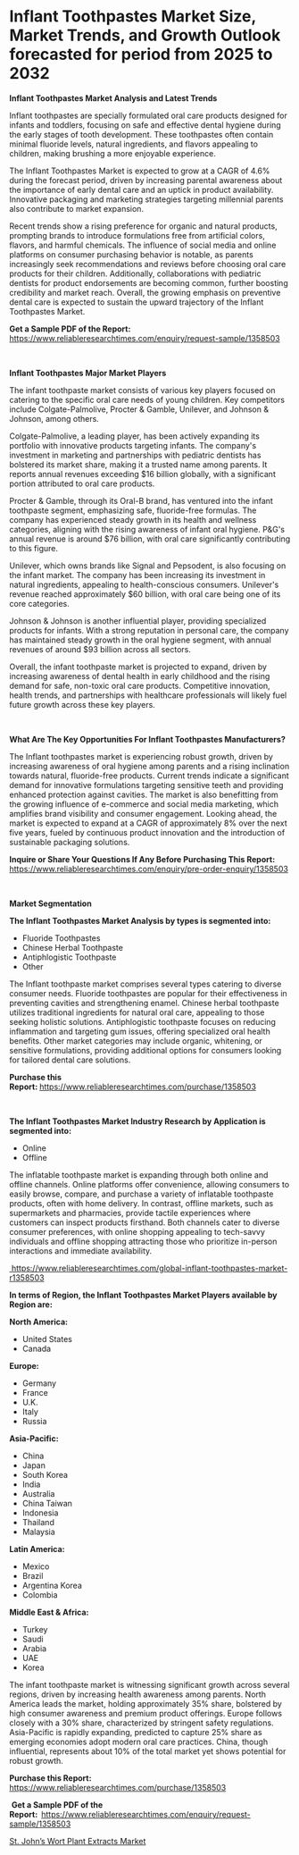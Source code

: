 <p><h1>Inflant Toothpastes Market Size, Market Trends, and Growth Outlook forecasted for period from 2025 to 2032</h1></p><p><strong>Inflant Toothpastes Market Analysis and Latest Trends</strong></p>
<p><p>Inflant toothpastes are specially formulated oral care products designed for infants and toddlers, focusing on safe and effective dental hygiene during the early stages of tooth development. These toothpastes often contain minimal fluoride levels, natural ingredients, and flavors appealing to children, making brushing a more enjoyable experience. </p><p>The Inflant Toothpastes Market is expected to grow at a CAGR of 4.6% during the forecast period, driven by increasing parental awareness about the importance of early dental care and an uptick in product availability. Innovative packaging and marketing strategies targeting millennial parents also contribute to market expansion. </p><p>Recent trends show a rising preference for organic and natural products, prompting brands to introduce formulations free from artificial colors, flavors, and harmful chemicals. The influence of social media and online platforms on consumer purchasing behavior is notable, as parents increasingly seek recommendations and reviews before choosing oral care products for their children. Additionally, collaborations with pediatric dentists for product endorsements are becoming common, further boosting credibility and market reach. Overall, the growing emphasis on preventive dental care is expected to sustain the upward trajectory of the Inflant Toothpastes Market.</p></p>
<p><strong>Get a Sample PDF of the Report:&nbsp;</strong> <a href="https://www.reliableresearchtimes.com/enquiry/request-sample/1358503?utm_campaign=3293&utm_medium=2&utm_source=Github&utm_content=ia&utm_term=22032025&utm_id=inflant-toothpastes">https://www.reliableresearchtimes.com/enquiry/request-sample/1358503</a></p>
<p>&nbsp;</p>
<p><strong>Inflant Toothpastes Major Market Players</strong></p>
<p><p>The infant toothpaste market consists of various key players focused on catering to the specific oral care needs of young children. Key competitors include Colgate-Palmolive, Procter & Gamble, Unilever, and Johnson & Johnson, among others.</p><p>Colgate-Palmolive, a leading player, has been actively expanding its portfolio with innovative products targeting infants. The company's investment in marketing and partnerships with pediatric dentists has bolstered its market share, making it a trusted name among parents. It reports annual revenues exceeding $16 billion globally, with a significant portion attributed to oral care products.</p><p>Procter & Gamble, through its Oral-B brand, has ventured into the infant toothpaste segment, emphasizing safe, fluoride-free formulas. The company has experienced steady growth in its health and wellness categories, aligning with the rising awareness of infant oral hygiene. P&G's annual revenue is around $76 billion, with oral care significantly contributing to this figure.</p><p>Unilever, which owns brands like Signal and Pepsodent, is also focusing on the infant market. The company has been increasing its investment in natural ingredients, appealing to health-conscious consumers. Unilever's revenue reached approximately $60 billion, with oral care being one of its core categories.</p><p>Johnson & Johnson is another influential player, providing specialized products for infants. With a strong reputation in personal care, the company has maintained steady growth in the oral hygiene segment, with annual revenues of around $93 billion across all sectors.</p><p>Overall, the infant toothpaste market is projected to expand, driven by increasing awareness of dental health in early childhood and the rising demand for safe, non-toxic oral care products. Competitive innovation, health trends, and partnerships with healthcare professionals will likely fuel future growth across these key players.</p></p>
<p>&nbsp;</p>
<p><strong>What Are The Key Opportunities For Inflant Toothpastes Manufacturers?</strong></p>
<p><p>The Inflant toothpastes market is experiencing robust growth, driven by increasing awareness of oral hygiene among parents and a rising inclination towards natural, fluoride-free products. Current trends indicate a significant demand for innovative formulations targeting sensitive teeth and providing enhanced protection against cavities. The market is also benefitting from the growing influence of e-commerce and social media marketing, which amplifies brand visibility and consumer engagement. Looking ahead, the market is expected to expand at a CAGR of approximately 8% over the next five years, fueled by continuous product innovation and the introduction of sustainable packaging solutions.</p></p>
<p><strong>Inquire or Share Your Questions If Any Before Purchasing This Report:</strong> <a href="https://www.reliableresearchtimes.com/enquiry/pre-order-enquiry/1358503?utm_campaign=3293&utm_medium=2&utm_source=Github&utm_content=ia&utm_term=22032025&utm_id=inflant-toothpastes">https://www.reliableresearchtimes.com/enquiry/pre-order-enquiry/1358503</a></p>
<p>&nbsp;</p>
<p><strong>Market Segmentation</strong></p>
<p><strong>The Inflant Toothpastes Market Analysis by types is segmented into:</strong></p>
<p><ul><li>Fluoride Toothpastes</li><li>Chinese Herbal Toothpaste</li><li>Antiphlogistic Toothpaste</li><li>Other</li></ul></p>
<p><p>The Inflant toothpaste market comprises several types catering to diverse consumer needs. Fluoride toothpastes are popular for their effectiveness in preventing cavities and strengthening enamel. Chinese herbal toothpaste utilizes traditional ingredients for natural oral care, appealing to those seeking holistic solutions. Antiphlogistic toothpaste focuses on reducing inflammation and targeting gum issues, offering specialized oral health benefits. Other market categories may include organic, whitening, or sensitive formulations, providing additional options for consumers looking for tailored dental care solutions.</p></p>
<p><strong>Purchase this Report:&nbsp;</strong><a href="https://www.reliableresearchtimes.com/purchase/1358503?utm_campaign=3293&utm_medium=2&utm_source=Github&utm_content=ia&utm_term=22032025&utm_id=inflant-toothpastes">https://www.reliableresearchtimes.com/purchase/1358503</a></p>
<p>&nbsp;</p>
<p><strong>The Inflant Toothpastes Market Industry Research by Application is segmented into:</strong></p>
<p><ul><li>Online</li><li>Offline</li></ul></p>
<p><p>The inflatable toothpaste market is expanding through both online and offline channels. Online platforms offer convenience, allowing consumers to easily browse, compare, and purchase a variety of inflatable toothpaste products, often with home delivery. In contrast, offline markets, such as supermarkets and pharmacies, provide tactile experiences where customers can inspect products firsthand. Both channels cater to diverse consumer preferences, with online shopping appealing to tech-savvy individuals and offline shopping attracting those who prioritize in-person interactions and immediate availability.</p></p>
<p><a href="https://www.reliableresearchtimes.com/global-inflant-toothpastes-market-r1358503?utm_campaign=3293&utm_medium=2&utm_source=Github&utm_content=ia&utm_term=22032025&utm_id=inflant-toothpastes">&nbsp;https://www.reliableresearchtimes.com/global-inflant-toothpastes-market-r1358503</a></p>
<p><strong>In terms of Region, the Inflant Toothpastes Market Players available by Region are:</strong></p>
<p>
    <p> <strong> North America: </strong>
        <ul>
            <li>United States</li>
            <li>Canada</li>
        </ul>
        </p> 
    <p> <strong> Europe: </strong>
        <ul>
            <li>Germany</li>
            <li>France</li>
            <li>U.K.</li>
            <li>Italy</li>
            <li>Russia</li>
        </ul>
        </p> 
    <p> <strong> Asia-Pacific: </strong>
        <ul>
            <li>China</li>
            <li>Japan</li>
            <li>South Korea</li>
            <li>India</li>
            <li>Australia</li>
            <li>China Taiwan</li>
            <li>Indonesia</li>
            <li>Thailand</li>
            <li>Malaysia</li>
        </ul>
        </p> 
    <p> <strong> Latin America: </strong>
        <ul>
            <li>Mexico</li>
            <li>Brazil</li>
            <li>Argentina Korea</li>
            <li>Colombia</li>
        </ul>
        </p> 
    <p> <strong> Middle East & Africa: </strong>
        <ul>
            <li>Turkey</li>
            <li>Saudi</li>
            <li>Arabia</li>
            <li>UAE</li>
            <li>Korea</li>
        </ul>
    </p>
    </p>
<p><p>The infant toothpaste market is witnessing significant growth across several regions, driven by increasing health awareness among parents. North America leads the market, holding approximately 35% share, bolstered by high consumer awareness and premium product offerings. Europe follows closely with a 30% share, characterized by stringent safety regulations. Asia-Pacific is rapidly expanding, predicted to capture 25% share as emerging economies adopt modern oral care practices. China, though influential, represents about 10% of the total market yet shows potential for robust growth.</p></p>
<p><strong>Purchase this Report: </strong><a href="https://www.reliableresearchtimes.com/purchase/1358503?utm_campaign=3293&utm_medium=2&utm_source=Github&utm_content=ia&utm_term=22032025&utm_id=inflant-toothpastes">https://www.reliableresearchtimes.com/purchase/1358503</a></p>
<p>&nbsp;<strong>Get a Sample PDF of the Report:&nbsp;&nbsp;</strong><a href="https://www.reliableresearchtimes.com/enquiry/request-sample/1358503?utm_campaign=3293&utm_medium=2&utm_source=Github&utm_content=ia&utm_term=22032025&utm_id=inflant-toothpastes">https://www.reliableresearchtimes.com/enquiry/request-sample/1358503</a></p>
<p><strong></strong></p>
<p><p><a href="https://github.com/iquiseeboli/Market-Research-Report-List-1/blob/main/st-johns-wort-plant-extracts-market.md?utm_campaign=3293&utm_medium=2&utm_source=Github&utm_content=ia&utm_term=22032025&utm_id=inflant-toothpastes">St. John’s Wort Plant Extracts Market</a></p></p>
